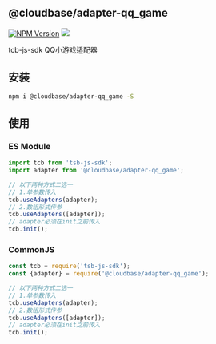 ## @cloudbase/adapter-qq_game

[![NPM Version](https://img.shields.io/npm/v/@cloudbase/adapter-qq_game.svg?style=flat)](https://www.npmjs.com/package/@cloudbase/adapter-qq_game)
[![](https://img.shields.io/npm/dt/@cloudbase/adapter-qq_game.svg)](https://www.npmjs.com/package/@cloudbase/adapter-qq_game)

tcb-js-sdk QQ小游戏适配器

## 安装
```bash
npm i @cloudbase/adapter-qq_game -S
```

## 使用
### ES Module
```javascript
import tcb from 'tsb-js-sdk';
import adapter from '@cloudbase/adapter-qq_game';

// 以下两种方式二选一
// 1.单参数传入
tcb.useAdapters(adapter);
// 2.数组形式传参
tcb.useAdapters([adapter]);
// adapter必须在init之前传入
tcb.init();
```

### CommonJS
```javascript
const tcb = require('tsb-js-sdk');
const {adapter} = require('@cloudbase/adapter-qq_game');

// 以下两种方式二选一
// 1.单参数传入
tcb.useAdapters(adapter);
// 2.数组形式传参
tcb.useAdapters([adapter]);
// adapter必须在init之前传入
tcb.init();
```